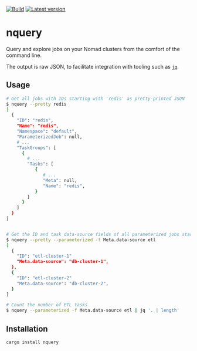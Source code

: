 [![Build](https://github.com/sparkmeter/nquery/workflows/CI/badge.svg)](https://github.com/sparkmeter/nquery/actions?query=workflow%3ACI)
[![Latest version](https://img.shields.io/crates/v/nquery.svg?style=flat)](https://crates.io/crates/nquery)

# nquery
Query and explore jobs on your Nomad clusters from the comfort of the command line.

The output is raw JSON, to facilitate integration with tooling such
as [`jq`](https://stedolan.github.io/jq/).

## Usage

```bash
# Get all jobs with IDs starting with 'redis' as pretty-printed JSON
$ nquery --pretty redis
[
  {
    "ID": "redis",
    "Name": "redis",
    "Namespace": "default",
    "ParameterizedJob": null,
    # ...
    "TaskGroups": [
      {
        # ...
        "Tasks": [
           {
              # ...
              "Meta": null,
              "Name": "redis",
           }
        ]
      }
    ]
  }
]


# Get the ID and task data-source fields of all parameterized jobs starting with etl
$ nquery --pretty --parameterized -f Meta.data-source etl
[
  {
    "ID": "etl-cluster-1"
    "Meta.data-source": "db-cluster-1",
  },
  {
    "ID": "etl-cluster-2"
    "Meta.data-source": "db-cluster-2",
  }
]

# Count the number of ETL tasks
$ nquery --parameterized -f Meta.data-source etl | jq '. | length'
```

## Installation

```bash
cargo install nquery
```

